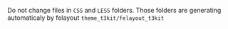 Do not change files in `CSS` and `LESS` folders.
Those folders are generating automaticaly by felayout `theme_t3kit/felayout_t3kit`
